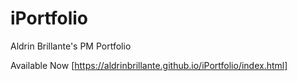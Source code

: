 # iPortfolio
Aldrin Brillante's PM Portfolio

Available Now [https://aldrinbrillante.github.io/iPortfolio/index.html]
